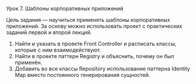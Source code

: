 Урок 7. Шаблоны корпоративных приложений

Цель задания — научиться применять шаблоны корпоративных приложений.
За основу можно использовать проект с практических заданий первой и второй лекций.
1. Найти и указать в проекте Front Controller и расписать классы, которые с ним взаимодействуют.
2. Найти в проекте паттерн Registry и объяснить, почему он был применён.
3. Добавить во все классы Repository использование паттерна Identity Map вместо постоянного генерирования сущностей.